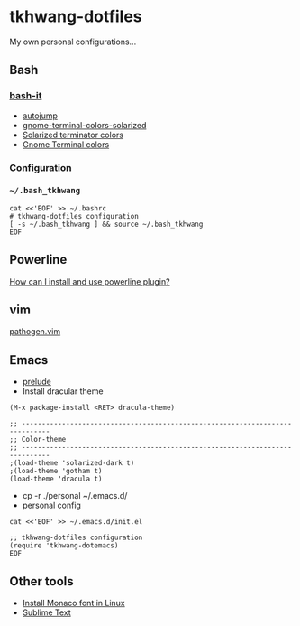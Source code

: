 tkhwang-dotfiles
================

My own personal configurations...

## Bash

### [bash-it](https://github.com/Bash-it/bash-it)

* [autojump](https://github.com/wting/autojump)
* [gnome-terminal-colors-solarized](https://github.com/Anthony25/gnome-terminal-colors-solarized)
* [Solarized terminator colors](https://github.com/ghuntley/terminator-solarized)
* [Gnome Terminal colors](https://github.com/metalelf0/gnome-terminal-colors)

### Configuration

### `~/.bash_tkhwang`

```
cat <<'EOF' >> ~/.bashrc
# tkhwang-dotfiles configuration
[ -s ~/.bash_tkhwang ] && source ~/.bash_tkhwang
EOF
```

## Powerline

[How can I install and use powerline plugin?](http://askubuntu.com/questions/283908/how-can-i-install-and-use-powerline-plugin)

## vim

[pathogen.vim](https://github.com/tpope/vim-pathogen)


## Emacs

* [prelude](https://github.com/bbatsov/prelude)
* Install dracular theme

```
(M-x package-install <RET> dracula-theme)
```

```
;; -----------------------------------------------------------------------------
;; Color-theme
;; -----------------------------------------------------------------------------
;(load-theme 'solarized-dark t)
;(load-theme 'gotham t)
(load-theme 'dracula t)
```

* cp -r ./personal ~/.emacs.d/
* personal config

```
cat <<'EOF' >> ~/.emacs.d/init.el

;; tkhwang-dotfiles configuration
(require 'tkhwang-dotemacs)
EOF
```

## Other tools

* [Install Monaco font in Linux](https://gist.github.com/rogerleite/99819#file-install_monaco_font-sh)
* [Sublime Text](http://www.sublimetext.com/3)

